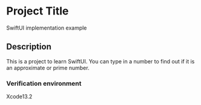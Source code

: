 # Project Title

SwiftUI implementation example

## Description

This is a project to learn SwiftUI.
You can type in a number to find out if it is an approximate or prime number.

### Verification environment

Xcode13.2
